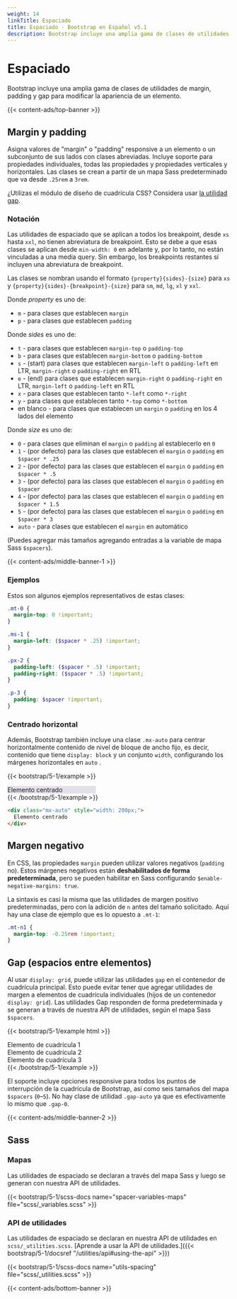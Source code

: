 ```yaml
---
weight: 14
linkTitle: Espaciado
title: Espaciado · Bootstrap en Español v5.1
description: Bootstrap incluye una amplia gama de clases de utilidades de margin, padding y gap para modificar la apariencia de un elemento.
---
```


# Espaciado

Bootstrap incluye una amplia gama de clases de utilidades de margin, padding y gap para modificar la apariencia de un elemento.

{{< content-ads/top-banner >}}

## Margin y padding

Asigna valores de "margin" o "padding" responsive a un elemento o un subconjunto de sus lados con clases abreviadas. Incluye soporte para propiedades individuales, todas las propiedades y propiedades verticales y horizontales. Las clases se crean a partir de un mapa Sass predeterminado que va desde `.25rem` a `3rem`.

¿Utilizas el módulo de diseño de cuadrícula CSS? Considera usar [la utilidad gap](#gap).

### Notación

Las utilidades de espaciado que se aplican a todos los breakpoint, desde `xs` hasta `xxl`, no tienen abreviatura de breakpoint. Esto se debe a que esas clases se aplican desde `min-width: 0` en adelante y, por lo tanto, no están vinculadas a una media query. Sin embargo, los breakpoints restantes sí incluyen una abreviatura de breakpoint.

Las clases se nombran usando el formato `{property}{sides}-{size}` para `xs` y `{property}{sides}-{breakpoint}-{size}` para `sm`, `md`, `lg`, `xl` y `xxl`.

Donde *property* es uno de:

- `m` - para clases que establecen `margin`
- `p` - para clases que establecen `padding`

Donde *sides* es uno de:

- `t` - para clases que establecen `margin-top` o `padding-top`
- `b` - para clases que establecen `margin-bottom` o `padding-bottom`
- `s` - (start) para clases que establecen `margin-left` o `padding-left` en LTR, `margin-right` o `padding-right` en RTL
- `e` - (end) para clases que establecen `margin-right` o `padding-right` en LTR, `margin-left` o `padding-left` en RTL
- `x` - para clases que establecen tanto `*-left` como `*-right`
- `y` - para clases que establecen tanto `*-top` como `*-bottom`
- en blanco - para clases que establecen un `margin` o `padding` en los 4 lados del elemento

Donde *size* es uno de:

- `0` - para clases que eliminan el `margin` o `padding` al establecerlo en `0`
- `1` - (por defecto) para las clases que establecen el `margin` o `padding` en `$spacer * .25`
- `2` - (por defecto) para las clases que establecen el `margin` o `padding` en `$spacer * .5`
- `3` - (por defecto) para las clases que establecen el `margin` o `padding` en `$spacer`
- `4` - (por defecto) para las clases que establecen el `margin` o `padding` en `$spacer * 1.5`
- `5` - (por defecto) para las clases que establecen el `margin` o `padding` en `$spacer * 3`
- `auto` - para clases que establecen el `margin` en automático

(Puedes agregar más tamaños agregando entradas a la variable de mapa Sass `$spacers`).

{{< content-ads/middle-banner-1 >}}

### Ejemplos

Estos son algunos ejemplos representativos de estas clases:

```scss
.mt-0 {
  margin-top: 0 !important;
}

.ms-1 {
  margin-left: ($spacer * .25) !important;
}

.px-2 {
  padding-left: ($spacer * .5) !important;
  padding-right: ($spacer * .5) !important;
}

.p-3 {
  padding: $spacer !important;
}
```

### Centrado horizontal

Además, Bootstrap también incluye una clase `.mx-auto` para centrar horizontalmente contenido de nivel de bloque de ancho fijo, es decir, contenido que tiene `display: block` y un conjunto `width`, configurando los márgenes horizontales en `auto` .

{{< bootstrap/5-1/example >}}
  <div class="mx-auto" style="width: 200px; background-color: rgba(86,61,124,.15);">
    Elemento centrado
  </div>
{{< /bootstrap/5-1/example >}}

```html
<div class="mx-auto" style="width: 200px;">
  Elemento centrado
</div>
```

## Margen negativo

En CSS, las propiedades `margin` pueden utilizar valores negativos (`padding` no). Estos márgenes negativos están **deshabilitados de forma predeterminada**, pero se pueden habilitar en Sass configurando `$enable-negative-margins: true`.

La sintaxis es casi la misma que las utilidades de margen positivo predeterminadas, pero con la adición de `n` antes del tamaño solicitado. Aquí hay una clase de ejemplo que es lo opuesto a `.mt-1`:

```scss
.mt-n1 {
  margin-top: -0.25rem !important;
}
```

##  Gap (espacios entre elementos)

Al usar `display: grid`, puede utilizar las utilidades `gap` en el contenedor de cuadrícula principal. Esto puede evitar tener que agregar utilidades de margen a elementos de cuadrícula individuales (hijos de un contenedor `display: grid`). Las utilidades Gap responden de forma predeterminada y se generan a través de nuestra API de utilidades, según el mapa Sass `$spacers`.

{{< bootstrap/5-1/example html >}}
<div class="d-grid gap-3">
  <div class="p-2 bg-light border">Elemento de cuadrícula 1</div>
  <div class="p-2 bg-light border">Elemento de cuadrícula 2</div>
  <div class="p-2 bg-light border">Elemento de cuadrícula 3</div>
</div>
{{< /bootstrap/5-1/example >}}

El soporte incluye opciones responsive para todos los puntos de interrupción de la cuadrícula de Bootstrap, así como seis tamaños del mapa `$spacers` (`0`–`5`). No hay clase de utilidad `.gap-auto` ya que es efectivamente lo mismo que `.gap-0`.

{{< content-ads/middle-banner-2 >}}

## Sass

### Mapas

Las utilidades de espaciado se declaran a través del mapa Sass y luego se generan con nuestra API de utilidades.

{{< bootstrap/5-1/scss-docs name="spacer-variables-maps" file="scss/_variables.scss" >}}

### API de utilidades

Las utilidades de espaciado se declaran en nuestra API de utilidades en `scss/_utilities.scss`. [Aprende a usar la API de utilidades.]({{< bootstrap/5-1/docsref "/utilities/api#using-the-api" >}})

{{< bootstrap/5-1/scss-docs name="utils-spacing" file="scss/_utilities.scss" >}}

{{< content-ads/bottom-banner >}}